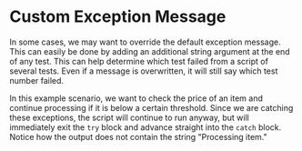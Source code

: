 # Custom Exception Message

In some cases, we may want to override the default exception message. This can easily be done by adding an additional string argument at the end of any test. This can help determine which test failed from a script of several tests. Even if a message is overwritten, it will still say which test number failed.

In this example scenario, we want to check the price of an item and continue processing if it is below a certain threshold. Since we are catching these exceptions, the script will continue to run anyway, but will immediately exit the `try` block and advance straight into the `catch` block. Notice how the output does not contain the string "Processing item."